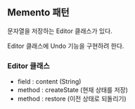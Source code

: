 ## Memento 패턴

문자열을 저장하는 Editor 클래스가 있다.

Editor 클래스에 Undo 기능을 구현하려 한다.

### Editor 클래스

- field : content (String)
- method : createState (현재 상태를 저장)
- method : restore (이전 상태로 되돌리기)
